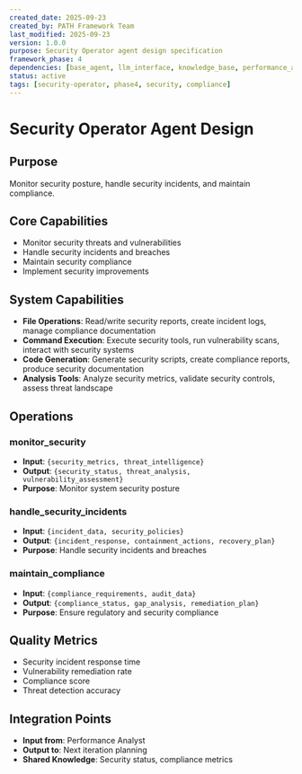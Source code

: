 ```yaml
---
created_date: 2025-09-23
created_by: PATH Framework Team
last_modified: 2025-09-23
version: 1.0.0
purpose: Security Operator agent design specification
framework_phase: 4
dependencies: [base_agent, llm_interface, knowledge_base, performance_analyst]
status: active
tags: [security-operator, phase4, security, compliance]
---
```


# Security Operator Agent Design

## Purpose
Monitor security posture, handle security incidents, and maintain compliance.

## Core Capabilities
- Monitor security threats and vulnerabilities
- Handle security incidents and breaches
- Maintain security compliance
- Implement security improvements

## System Capabilities
- **File Operations**: Read/write security reports, create incident logs, manage compliance documentation
- **Command Execution**: Execute security tools, run vulnerability scans, interact with security systems
- **Code Generation**: Generate security scripts, create compliance reports, produce security documentation
- **Analysis Tools**: Analyze security metrics, validate security controls, assess threat landscape

## Operations

### monitor_security
- **Input**: `{security_metrics, threat_intelligence}`
- **Output**: `{security_status, threat_analysis, vulnerability_assessment}`
- **Purpose**: Monitor system security posture

### handle_security_incidents
- **Input**: `{incident_data, security_policies}`
- **Output**: `{incident_response, containment_actions, recovery_plan}`
- **Purpose**: Handle security incidents and breaches

### maintain_compliance
- **Input**: `{compliance_requirements, audit_data}`
- **Output**: `{compliance_status, gap_analysis, remediation_plan}`
- **Purpose**: Ensure regulatory and security compliance

## Quality Metrics
- Security incident response time
- Vulnerability remediation rate
- Compliance score
- Threat detection accuracy

## Integration Points
- **Input from**: Performance Analyst
- **Output to**: Next iteration planning
- **Shared Knowledge**: Security status, compliance metrics